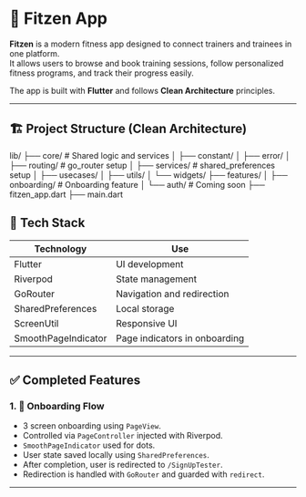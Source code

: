 # 💪 Fitzen App

**Fitzen** is a modern fitness app designed to connect trainers and trainees in one platform.  
It allows users to browse and book training sessions, follow personalized fitness programs, and track their progress easily.

The app is built with **Flutter** and follows **Clean Architecture** principles.  

---
## 🏗 Project Structure (Clean Architecture)
lib/
├── core/                # Shared logic and services
│   ├── constant/
│   ├── error/
│   ├── routing/         # go_router setup
│   ├── services/        # shared_preferences setup
│   ├── usecases/
│   ├── utils/
│   └── widgets/
├── features/
│   ├── onboarding/      # Onboarding feature
│   └── auth/            # Coming soon
├── fitzen_app.dart
├── main.dart

## 🧠 Tech Stack

| Technology            | Use                                      |
|-----------------------|-------------------------------------------|
| Flutter               | UI development                           |
| Riverpod              | State management                         |
| GoRouter              | Navigation and redirection               |
| SharedPreferences     | Local storage                            |
| ScreenUtil            | Responsive UI                            |
| SmoothPageIndicator   | Page indicators in onboarding            |

---

## ✅ Completed Features

### 1. 🚀 Onboarding Flow

- 3 screen onboarding using `PageView`.
- Controlled via `PageController` injected with Riverpod.
- `SmoothPageIndicator` used for dots.
- User state saved locally using `SharedPreferences`.
- After completion, user is redirected to `/SignUpTester`.
- Redirection is handled with `GoRouter` and guarded with `redirect`.

---